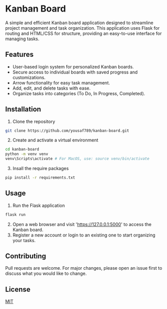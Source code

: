 # Kanban Board
A simple and efficient Kanban board application designed to streamline project management and task organization. This application uses Flask for routing and HTML/CSS for structure, providing an easy-to-use interface for managing tasks.

## Features
- User-based login system for personalized Kanban boards.
- Secure access to individual boards with saved progress and customizations.
- Arrow functionality for easy task management.
- Add, edit, and delete tasks with ease.
- Organize tasks into categories (To Do, In Progress, Completed).

## Installation
1. Clone the repository

```bash
git clone https://github.com/yousaf789/kanban-board.git
```
2. Create and activate a virtual environment

```bash
cd kanban-board
python -m venv venv
venv\Scripts\activate # For MacOS, use: source venv/bin/activate
```
3. Insall the require packages

```bash
pip install -r requirements.txt
```
## Usage
1. Run the Flask application

```bash
flask run
```
2. Open a web browser and visit 'https://127.0.0.1:5000' to access the Kanban board.
3. Register a new account or login to an existing one to start organizing your tasks.

## Contributing
Pull requests are welcome. For major changes, please open an issue first to discuss what you would like to change.

## License
[MIT](https://choosealicense.com/licenses/mit/)
